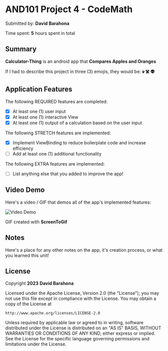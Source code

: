 # AND101 Project 4 - CodeMath

Submitted by: **David Barahona**

Time spent: **5** hours spent in total

## Summary

**Calculator-Thing** is an android app that **Compares Apples and Oranges**

If I had to describe this project in three (3) emojis, they would be: **💀 ☠️ 👽**

## Application Features


The following REQUIRED features are completed:

- [X] At least one (1) user input
- [X] At least one (1) interactive View
- [X] At least one (1) output of a calculation based on the user input

The following STRETCH features are implemented:

- [X] Implement ViewBinding to reduce boilerplate code and increase efficiency
- [ ] Add at least one (1) additional functionality

The following EXTRA features are implemented:

- [ ] List anything else that you added to improve the app!

## Video Demo

Here's a video / GIF that demos all of the app's implemented features:

<img src='[http://i.imgur.com/link/to/your/gif/file.gif](https://i.imgur.com/fEuWMrE.gif)' title='Video Demo' width='' alt='Video Demo' />

GIF created with **ScreenToGif**


## Notes

Here's a place for any other notes on the app, it's creation process, or what you learned this unit!

## License

Copyright **2023** **David Barahona**

Licensed under the Apache License, Version 2.0 (the "License");
you may not use this file except in compliance with the License.
You may obtain a copy of the License at

    http://www.apache.org/licenses/LICENSE-2.0

Unless required by applicable law or agreed to in writing, software
distributed under the License is distributed on an "AS IS" BASIS,
WITHOUT WARRANTIES OR CONDITIONS OF ANY KIND, either express or implied.
See the License for the specific language governing permissions and
limitations under the License.
